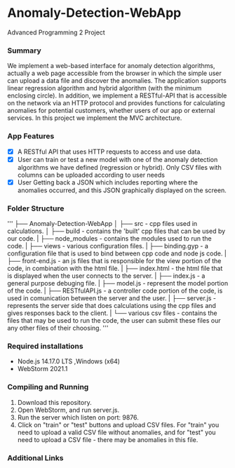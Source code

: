 # Anomaly-Detection-WebApp
Advanced Programming 2 Project


### Summary
We implement a web-based interface for anomaly detection algorithms, actually a web page accessible from the browser in which the simple user can
upload a data file and discover the anomalies. The application supports linear regression algorithm and hybrid algorithm (with the minimum enclosing circle).
In addition, we implement a RESTful-API that is accessible on the network via an HTTP protocol and provides functions for calculating anomalies for 
potential customers, whether users of our app or external services. In this project we implement the MVC architecture.

### App Features
- [x] A RESTful API that uses HTTP requests to access and use data.
- [x] User can train or test a new model with one of the anomaly detection algorithms we have defined (regression or hybrid). Only CSV files with columns can be uploaded according to user needs
- [x] User Getting back a JSON which includes reporting where the anomalies occurred, and this JSON graphically displayed on the screen.

### Folder Structure
'''
├── Anomaly-Detection-WebApp
│   ├── src - cpp files used in calculations.
│   ├── build - contains the 'built' cpp files that can be used by our code.
|   ├── node_modules - contains the modules used to run the code.
|   ├── views - various configuration files.
|   ├── binding.gyp - a configuration file that is used to bind between cpp code and node js code.
|   ├── front-end.js - an js files that is responsible for the view portion of the code, in combination with the html file.
|   ├── index.html - the html file that is displayed when the user connects to the server.
|   ├── index.js - a general purpose debuging file.
|   ├── model.js - represent the model portion of the code.
|   ├── RESTfulAPI.js - a controller code portion of the code, is used in comunication between the server and the user.
|   ├── server.js - represents the server side that does calculations using the cpp files and gives responses back to the client.
|   └── various csv files - contains the files that may be used to run the code, the user can submit these files our any other files of their choosing.
'''

### Required installations
* Node.js 14.17.0 LTS ,Windows (x64)
* WebStorm 2021.1

### Compiling and Running
1. Download this repository.
2. Open WebStorm, and run server.js.
3. Run the server which listen on port: 9876.
4. Click on "train" or "test" buttons and upload CSV files. 
For "train" you need to upload a valid CSV file without anomalies, and for "test" you need to upload a CSV file - there may be anomalies in this file.

### Additional Links
